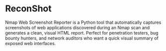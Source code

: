 # ReconShot
Nmap Web Screenshot Reporter is a Python tool that automatically captures screenshots of web applications discovered during an Nmap scan and generates a clean, visual HTML report. Perfect for penetration testers, bug bounty hunters, and network auditors who want a quick visual summary of exposed web interfaces.
